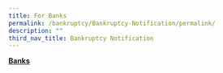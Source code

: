 ```yaml
---
title: For Banks
permalink: /bankruptcy/Bankruptcy-Notification/permalink/
description: ""
third_nav_title: Bankruptcy Notification
---
```

<u><b>Banks</b></u><br>